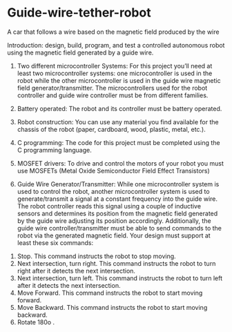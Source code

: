 # Guide-wire-tether-robot
A car that follows a wire based on the magnetic field produced by the wire

Introduction: design, build, program, and test a
controlled autonomous robot using the magnetic field generated by a guide wire. 


1. Two different microcontroller Systems: For this project you’ll need at least two
microcontroller systems: one microcontroller is used in the robot while the other
microcontroller is used in the guide wire magnetic field generator/transmitter. The
microcontrollers used for the robot controller and guide wire controller must be from
different families. 

2. Battery operated: The robot and its controller must be battery operated.

3. Robot construction: You can use any material you find available for the chassis of the
robot (paper, cardboard, wood, plastic, metal, etc.).

4. C programming: The code for this project must be completed using the C programming
language. 

5. MOSFET drivers: To drive and control the motors of your robot you must use
MOSFETs (Metal Oxide Semiconductor Field Effect Transistors)

6. Guide Wire Generator/Transmitter: While one microcontroller system is used to
control the robot, another microcontroller system is used to generate/transmit a signal at a
constant frequency into the guide wire. The robot controller reads this signal using a
couple of inductive sensors and determines its position from the magnetic field generated
by the guide wire adjusting its position accordingly. Additionally, the guide wire
controller/transmitter must be able to send commands to the robot via the generated
magnetic field. Your design must support at least these six commands:
1) Stop. This command instructs the robot to stop moving.
2) Next intersection, turn right. This command instructs the robot to turn right
after it detects the next intersection.
3) Next intersection, turn left. This command instructs the robot to turn left after
it detects the next intersection.
4) Move Forward. This command instructs the robot to start moving forward.
5) Move Backward. This command instructs the robot to start moving backward.
6) Rotate 180o
.
